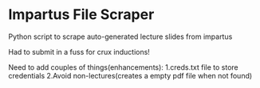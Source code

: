 # Impartus File Scraper
Python script to scrape auto-generated lecture slides from impartus

Had to submit in a fuss for crux inductions!

Need to add couples of things(enhancements):
1.creds.txt file to store credentials
2.Avoid non-lectures(creates a empty pdf file when not found)



